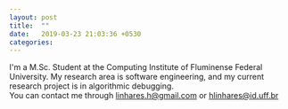 ```yaml
---
layout: post
title:  ""
date:   2019-03-23 21:03:36 +0530
categories: 
---
```


I'm a M.Sc. Student at the Computing Institute of Fluminense Federal University.  My research area is software engineering, and my current research project is in algorithmic debugging.  
You can contact me through linhares.h@gmail.com or hlinhares@id.uff.br
